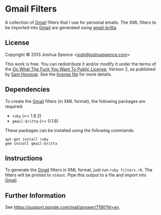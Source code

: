 Gmail Filters
=============
A collection of [Gmail][gmail] filters that I use for personal emails. The XML
filters to be imported into [Gmail][gmail] are generated using
[gmail-britta][github].

License
-------
Copyright &copy; 2013 Joshua Spence &lt;<josh@joshuaspence.com>&gt;

This work is free. You can redistribute it and/or modify it under the terms of
the [Do What The Fuck You Want To Public License][wtfpl], Version 2, as
published by [Sam Hocevar](sam@hocevar.net). See the [license file](LICENSE.md)
for more details.

Dependencies
------------
To create the [Gmail][gmail] filters (in XML format), the following packages are
required:

* `ruby` (>= 1.9.2)
* `gmail-britta` (>= 0.1.6)

These packages can be installed using the following commands:

```shell
apt-get install ruby
gem install gmail-britta
```

Instructions
------------
To generate the [Gmail][gmail] filters in XML format, just run
`ruby filters.rb`. The filters will be printed to `stdout`. Pipe this output to
a file and import into [Gmail][gmail].

Further Information
-------------------
See https://support.google.com/mail/answer/7190?hl=en.

[github]: <https://github.com/antifuchs/gmail-britta>
[gmail]: <https://mail.google.com>
[wtfpl]: <http://www.wtfpl.net>
